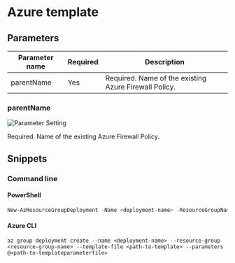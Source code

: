 # Azure template

## Parameters

Parameter name | Required | Description
-------------- | -------- | -----------
parentName     | Yes      | Required. Name of the existing Azure Firewall Policy.

### parentName

![Parameter Setting](https://img.shields.io/badge/parameter-required-orange?style=flat-square)

Required. Name of the existing Azure Firewall Policy.

## Snippets

### Command line

#### PowerShell

```powershell
New-AzResourceGroupDeployment -Name <deployment-name> -ResourceGroupName <resource-group-name> -TemplateFile <path-to-template> -TemplateParameterFile <path-to-templateparameter>
```

#### Azure CLI

```text
az group deployment create --name <deployment-name> --resource-group <resource-group-name> --template-file <path-to-template> --parameters @<path-to-templateparameterfile>
```
